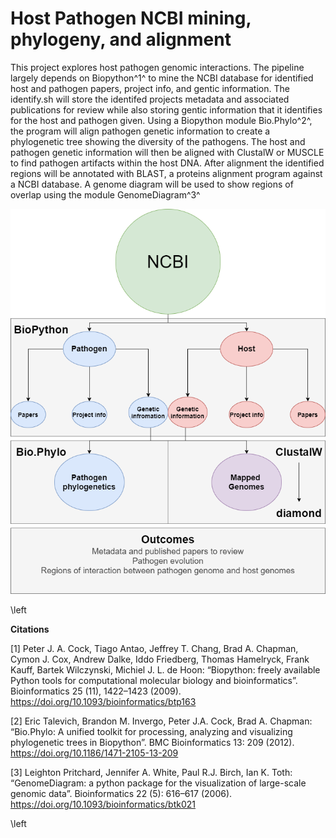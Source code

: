 # Host Pathogen NCBI mining, phylogeny, and alignment

This project explores host pathogen genomic interactions. The pipeline largely depends on Biopython^1^ to mine the NCBI database for identified host and pathogen papers, project info, and gentic information. The identify.sh will store the identifed projects metadata and associated publications for review while also storing gentic information that it identifies for the host and pathogen given. Using a Biopython module Bio.Phylo^2^, the program will align pathogen genetic information to create a phylogenetic tree showing the diversity of the pathogens. The host and pathogen genetic information will then be aligned with ClustalW or MUSCLE to find pathogen artifacts within the host DNA. After alignment the identified regions will be annotated with BLAST, a proteins alignment program against a NCBI database. A genome diagram will be used to show regions of overlap using the module GenomeDiagram^3^

<center>

![Pipeline Summary](images/HPworkflow_diagram.png)

</center>

\left

**Citations**

[1] Peter J. A. Cock, Tiago Antao, Jeffrey T. Chang, Brad A. Chapman, Cymon J. Cox, Andrew Dalke, Iddo Friedberg, Thomas Hamelryck, Frank Kauff, Bartek Wilczynski, Michiel J. L. de Hoon: “Biopython: freely available Python tools for computational molecular biology and bioinformatics”. Bioinformatics 25 (11), 1422–1423 (2009). https://doi.org/10.1093/bioinformatics/btp163

[2] Eric Talevich, Brandon M. Invergo, Peter J.A. Cock, Brad A. Chapman: “Bio.Phylo: A unified toolkit for processing, analyzing and visualizing phylogenetic trees in Biopython”. BMC Bioinformatics 13: 209 (2012). https://doi.org/10.1186/1471-2105-13-209

[3] Leighton Pritchard, Jennifer A. White, Paul R.J. Birch, Ian K. Toth: “GenomeDiagram: a python package for the visualization of large-scale genomic data”. Bioinformatics 22 (5): 616–617 (2006). https://doi.org/10.1093/bioinformatics/btk021

\left